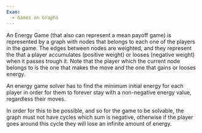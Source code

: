 ```yaml
---
Exam:
  - Games on Graphs
---
```

An Energy Game (that also can represent a mean payoff game) is represented by a graph with nodes that belongs to each one of the players in the game. The edges between nodes are weighted, and they represent the that a player accumulates (positive weight) or looses (negative weight) when it passes trough it. Note that the player which the current node belongs to is the one that makes the move and the one that gains or looses energy.

An energy game solver has to find the minimum initial energy for each player in order for them to forever stay with a non-negative energy value, regardless their moves.

In order for this to be possible, and so for the game to be solvable, the graph must not have cycles which sum is negative, otherwise if the player goes around this cycle they will lose an infinite amount of energy.